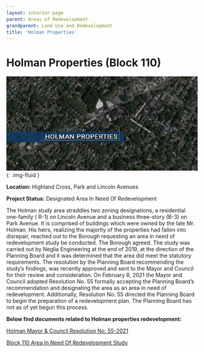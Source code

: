```yaml
---
layout: interior-page
parent: Areas of Redevelopment
grandparent: Land Use and Redevelopment
title: 'Holman Properties'
---
```


# Holman Properties (Block 110)

![Map of Holman Properties](holmanmap.jpg){: .img-fluid }

**Location:** Highland Cross, Park and Lincoln Avenues

**Project Status:** Designated Area In Need Of Redevelopment

The Holman study area straddles two zoning designations, a residential one-family ( R-1) on Lincoln Avenue and a business three-story (B-3) on Park Avenue. It is comprised of buildings which were owned by the late Mr. Holman. His heirs, realizing the majority of the properties had fallen into disrepair, reached out to the Borough requesting an area in need of redevelopment study be conducted. The Borough agreed. The study was carried out by Neglia Engineering at the end of 2019, at the direction of the Planning Board and it was determined that the area did meet the statutory requirements. The resolution by the Planning Board recommending the study’s findings, was recently approved and sent to the Mayor and Council for their review and consideration.  On February 8, 2021 the Mayor and Council adopted Resolution No. 55 formally accepting the Planning Board’s recommendation and designating the area as an area in need of redevelopment.  Additionally, Resolution No. 55 directed the Planning Board to begin the preparation of a redevelopment plan.  The Planning Board has not as of yet begun this process.

**Below find documents related to Holman properties redevelopment:**

[Holman Mayor & Council Resolution No. 55-2021](https://storage.googleapis.com/static.rutherford-nj.com/community-development/holman/Holman%20M%26C%20RES%2055000.pdf)

[Block 110 Area In Need Of Redevelopment Study](https://storage.googleapis.com/static.rutherford-nj.com/community-development/holman/HOLMAN%20PROPERTY%20AREA%20IN%20NEED%20STUDY%20FINAL%20(00224202xD43F8).PDF)
